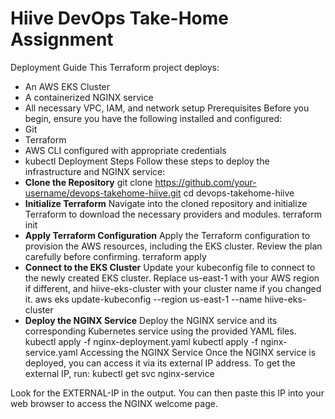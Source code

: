 # Hiive DevOps Take-Home Assignment
Deployment Guide
This Terraform project deploys:
 * An AWS EKS Cluster
 * A containerized NGINX service
 * All necessary VPC, IAM, and network setup
Prerequisites
Before you begin, ensure you have the following installed and configured:
 * Git
 * Terraform
 * AWS CLI configured with appropriate credentials
 * kubectl
Deployment Steps
Follow these steps to deploy the infrastructure and NGINX service:
 * **Clone the Repository**
   git clone https://github.com/your-username/devops-takehome-hiive.git
cd devops-takehome-hiive
 * **Initialize Terraform**
   Navigate into the cloned repository and initialize Terraform to download the necessary providers and modules.
   terraform init
 * **Apply Terraform Configuration**
   Apply the Terraform configuration to provision the AWS resources, including the EKS cluster. Review the plan carefully before confirming.
   terraform apply
 * **Connect to the EKS Cluster**
   Update your kubeconfig file to connect to the newly created EKS cluster. Replace us-east-1 with your AWS region if different, and hiive-eks-cluster with your cluster name if you changed it.
   aws eks update-kubeconfig --region us-east-1 --name hiive-eks-cluster
 * **Deploy the NGINX Service**
   Deploy the NGINX service and its corresponding Kubernetes service using the provided YAML files.
   kubectl apply -f nginx-deployment.yaml
kubectl apply -f nginx-service.yaml
Accessing the NGINX Service
Once the NGINX service is deployed, you can access it via its external IP address.
To get the external IP, run:
kubectl get svc nginx-service

Look for the EXTERNAL-IP in the output. You can then paste this IP into your web browser to access the NGINX welcome page.
